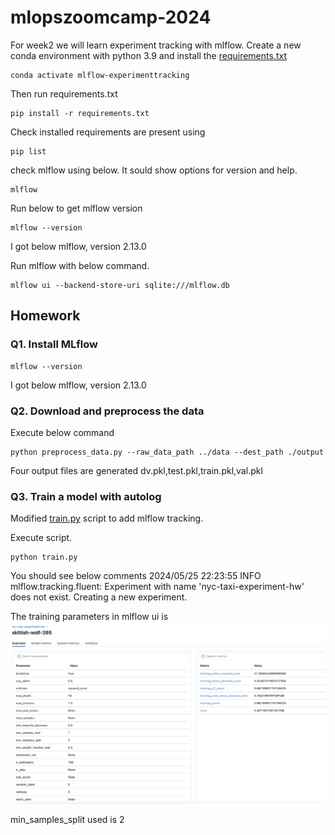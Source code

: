 # mlopszoomcamp-2024

For week2 we will learn experiment tracking with mlflow.
Create a new conda environment with python 3.9 and install the [requirements.txt](requirements.txt)
```            
conda activate mlflow-experimenttracking
```

Then run requirements.txt
```
pip install -r requirements.txt
```

Check installed requirements are present using
```
pip list
```

check mlflow using below. It sould show options for version and help.
```
mlflow
```
Run below to get mlflow version

```
mlflow --version
```
I got below mlflow, version 2.13.0

Run mlflow with below command.
```
mlflow ui --backend-store-uri sqlite:///mlflow.db
```

## Homework 

### Q1. Install MLflow
```
mlflow --version
```
I got below mlflow, version 2.13.0

### Q2. Download and preprocess the data
Execute below command
```
python preprocess_data.py --raw_data_path ../data --dest_path ./output
```
Four output files are generated
dv.pkl,test.pkl,train.pkl,val.pkl

### Q3. Train a model with autolog

Modified [train.py](./train.py) script to add mlflow tracking.

Execute script.
``` 
python train.py
```
You should see below comments
2024/05/25 22:23:55 INFO mlflow.tracking.fluent: Experiment with name 'nyc-taxi-experiment-hw' does not exist. Creating a new experiment.


The training parameters in mlflow ui is ![here](./ml_flow_autologging_q3.png)

min_samples_split used is 2